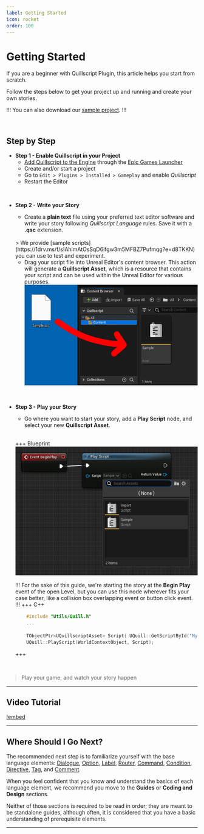 ```yaml
---
label: Getting Started
icon: rocket
order: 100
---
```

# Getting Started

If you are a beginner with Quillscript Plugin, this article helps you start from scratch.

Follow the steps below to get your project up and running and create your own stories.

!!!
You can also download our [sample project](https://1drv.ms/f/s!AhimAtOsSqD6ifgusJ6qDCQoOnD1ZA?e=UhbR5N).
!!!

<br>

## Step by Step

- **Step 1 - Enable Quillscript in your Project**
    - [Add Quillscript to the Engine](https://dev.epicgames.com/documentation/unreal-engine/working-with-plugins-in-unreal-engine#installingpluginsfromtheunrealenginemarketplace) through the [Epic Games Launcher](https://store.epicgames.com/download)
    - Create and/or start a project
    - Go to `Edit > Plugins > Installed > Gameplay` and enable _Quillscript_
    - Restart the Editor
<br>

- **Step 2 - Write your Story**
    - Create a **plain text** file using your preferred text editor software and write your story following _Quillscript Language_ rules. Save it with a **.qsc** extension.
    <br>
    > We provide [sample scripts](https://1drv.ms/f/s!AhimAtOsSqD6ifgw3m5MFBZ7Pufmqg?e=d8TKKN) you can use to test and experiment.

    - Drag your script file into Unreal Editor's content browser. This action will generate a **Quillscript Asset**, which is a resource that contains your script and can be used within the Unreal Editor for various purposes.
    ![](./static/img/examples/drag_and_drop.jpg)
<br>

- **Step 3 - Play your Story**
    - Go where you want to start your story, add a **Play Script** node, and select your new **Quillscript Asset**.
    <br>

    +++ Blueprint
    ![](./static/img/examples/play_script.jpg)

    !!!
    For the sake of this guide, we're starting the story at the **Begin Play** event of the open Level, but you can use this node wherever fits your case better, like a collision box overlapping event or button click event.
    !!!
    +++ C++
    ```cpp #5
        #include "Utils/Quill.h"
        ...

        TObjectPtr<UQuillscriptAsset> Script{ UQuill::GetScriptById("MyScriptId") };
        UQuill::PlayScript(WorldContextObject, Script);
    ```
    +++
<br>

> Play your game, and watch your story happen

---

## Video Tutorial

[!embed](https://www.youtube.com/watch?v=_R2vaD6wkdg)

---

## Where Should I Go Next?
The recommended next step is to familiarize yourself with the base language elements: [Dialogue](./Language/Dialogue/), [Option](./Language/Option), [Label](./Language/Label), [Router](./Language/Router), [Command](./Language/Command), [Condition](./Language/Condition), [Directive](./Language/Directive), [Tag](./Language/Tag), and [Comment](./Language/Comment).

When you feel confident that you know and understand the basics of each language element, we recommend you move to the **Guides** or **Coding and Design** sections.

Neither of those sections is required to be read in order; they are meant to be standalone guides, although often, it is considered that you have a basic understanding of prerequisite elements.

---
